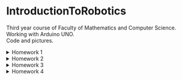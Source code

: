 # IntroductionToRobotics
Third year course of Faculty of Mathematics and Computer Science. <br>
Working with Arduino UNO. <br>
Code and pictures.

<details>
<summary> Homework 1 </summary>

#### Components
RGB LED (1 minimum), potentiometers (3 minimum), resistors and wires (per logic). <br>

#### Task
Use a separat potentiometer in controlling each of thecolor of the RGB led (Red,Green andBlue). The control must be donewithdigital electronics (aka you must read the value of the potentiome-ter with Arduino, and write a mapped value to each of the pins connectedto the led). <br>

#### Setup
![Arduino](https://user-images.githubusercontent.com/98409275/197863773-b0e5a4f0-5706-4698-9eda-f89ea92e1ea4.jpeg)
<br>

#### DEMO
Here is the demo https://youtu.be/b0MgJnrOVkQ

#### [CODE](https://github.com/beatricedoncea2000/IntroductionToRobotics/blob/main/homework1/3%20Potentiometers%20and%201%20RGB%20Led.ino)
</details>

<details>
<summary> Homework 2 </summary>

#### Requirements
Building the traffic lights for a crosswalk using 2 LEDs to represent the traffic lights for pedestrians (red and green) and 3 LEDs to represent the traffic lights for cars (red, yellow and green). The traffic lights simulator will start once the button is pressed, following these states:
- State 1: (default, reinstated after state 4 ends): green light for cars, red light for people, no sounds. Duration: indefinite, changed bypressing the button.
- State 2: (initiated by counting down 10 seconds after a button press): the light should be yellow for cars, red for people and no sounds. Duration: 3 seconds.
- State 3: (iniated after state 2 ends): red for cars, green for people and a beeping sound from the buzzer at a constant interval. Duration: 10 seconds.
- State 4: (initiated after state 3 ends): red for cars, blinking green for people and a beeping sound from the buzzer, at a constant interval, faster than the beeping in state 3. Duration: 5 seconds.

Pressing the button in any other state than state 1 will have no effect.  

#### Components
5 leds, 1 button, 1 buzzer, wires, resistors

#### Setup
![WhatsApp Image 2022-11-01 at 11 27 05 PM](https://user-images.githubusercontent.com/98409275/199347387-c540be45-1927-46b8-8253-08d5da2a716b.jpeg)
![WhatsApp Image 2022-11-01 at 11 27 06 PM](https://user-images.githubusercontent.com/98409275/199347410-1804e76b-1683-4aab-a1a8-920544941541.jpeg)

#### DEMO
Here is the demo https://youtu.be/kpoi5BEdz3E

#### [CODE](https://github.com/beatricedoncea2000/IntroductionToRobotics/blob/main/homework2/Traffic%20lights%20for%20a%20crosswalk.ino)
</details>



<details>
<summary> Homework 3 </summary>

#### Requirements
Use the joystick to control the position of the segment and ”draw” on the display. The movement between segments should be natural (meaning they should jump from the current positiononly to neighbors, but without passing through ”walls”). The system has the following states:
- State 1 (default, but also initiated after a button press in State 2): Current position blinking. Can use the joystick to move from one position to neighbors.   Short pressing the button toggles State2. Long pressing the button in state 1 resets the entire display byturning all the segments OFF and moving the current position to the decimal point.
- State 2 (initiated after a button press in State 1): The current segment stops blinking, adopting the state of the segment before selection (ON or OFF). Toggling the X (or Y, you chose) axis should change the segment state from ON to OFF or from OFF to ON. Clicking the joystick should save the segment state and exit back to state 1.

#### Components
1 7-segment display, 1 joystick, resistors and wires (per logic). <br>

#### Setup
![Arduino1](https://user-images.githubusercontent.com/98409275/200699584-a387199d-5cb3-4836-b188-112d6db299d0.jpeg)
![Arduino2](https://user-images.githubusercontent.com/98409275/200699594-7b7fc85f-85de-4864-bbf7-3c4c4773a0d3.jpeg)

#### DEMO
Here is the demo https://youtu.be/tZOO9YyoJVY

#### [CODE](https://github.com/beatricedoncea2000/IntroductionToRobotics/blob/main/homework3/Draw%20on%20a%207-segment%20display%20with%20a%20joystick.ino)
</details>







<details>
<summary> Homework 4 </summary>

#### Requirements
Use the joystick to move through the 4 digit 7segment displays digits, press the button to lock in on the current digit and use the other axis to increment or decrement the number. Keep thebutton pressed to reset all the digit values and the current position to the first digit in the first state. The system has the following states:
- State 1: you can use a joystick axis to cycle through the 4 digits; using the other axis does nothing. A blinking decimal point shows the current digit position.  When pressing the button, you lock in on the selected digit and enter the second state.
- State 2: in this state, the decimal point stays always on, no longer blinking and you can no longer use the axis to cycle through the 4 digits. Instead, using the  other axis, you can increment on decrement the number on the current digit IN HEX (aka from 0 to F, as in the lab). Pressing the button again returns you to the previous state. Also, keep in mind that when changing the number, you must increment it for each joystick movement - it should not work continuosly increment if you keep the joystick in one position(aka with joyMoved).
- State 3:  toggled by long pressing the buttononly in the first state .When resetting, all the digits go back to 0 and the current position is set to the first (rightmost) digit, in the first state.

#### Components
a joystick, a 4 digit 7-segment display, a 74hc595 shift register. <br>

#### Setup
![Arduino1](https://user-images.githubusercontent.com/98409275/202050083-b8e0fce8-e0bc-4d2d-b64d-19211d69c5e3.jpeg)
![Arduino2](https://user-images.githubusercontent.com/98409275/202050090-a6a5c845-f475-4178-a96b-2ecf60a2a55d.jpeg)


#### DEMO
Here is the demo https://youtube.com/shorts/5cMVC6wC5gY?feature=share

#### [CODE](https://github.com/beatricedoncea2000/IntroductionToRobotics/blob/main/homework4/4%20digit%207-segment%20display%20and%20shift%20register.ino)
</details>
